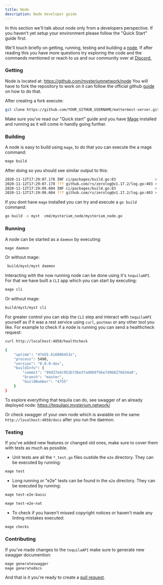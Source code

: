 ```yaml
---
title: Node 
description: Node developer guide
---
```


In this section we'll talk about node only from a developers perspective. If you haven't yet setup your
environment please follow the "Quick Start" guide first.

We'll touch briefly on getting, running, testing and building a [node](https://github.com/mysteriumnetwork/node).
If after reading this you have more questions try exploring the code and the commands mentioned or reach to us and our community over at <a href="https://discord.com/invite/n3vtSwc">Discord.</a>

### Getting 

Node is located at: https://github.com/mysteriumnetwork/node
You will have to fork the repository to work on it can follow the official github [guide](https://docs.github.com/en/free-pro-team@latest/github/getting-started-with-github/fork-a-repo) on how to do that.

After creating a fork execute:

```sh
git clone https://github.com/YOUR_GITHUB_USERNAME/mattermost-server.git
```
Make sure you've read our "Quick start" guide and you have
[Mage](https://github.com/magefile/mage) installed and running as it will come in handly going further.

### Building

A node is easy to build using `mage`, to do that you can execute the a mage command:

```sh
mage build
``` 

After doing so you should see similar output to this:

```sh
2020-11-12T17:29:07.178 INF ci/packages/build.go:83                  > Building cmd/mysterium_node/mysterium_node.go -> myst linux/amd64
2020-11-12T17:29:07.178 ??? github.com/rs/zerolog@v1.17.2/log.go:403 > exec: go build -ldflags=-w -s  -o /home/tomas/go/src/github.com/mysteriumnetwork/node/build/myst/myst cmd/mysterium_node/mysterium_node.go
2020-11-12T17:29:09.604 INF ci/packages/build.go:83                  > Building cmd/supervisor/supervisor.go -> myst_supervisor linux/amd64
2020-11-12T17:29:09.604 ??? github.com/rs/zerolog@v1.17.2/log.go:403 > exec: go build -ldflags=-w -s  -o /home/tomas/go/src/github.com/mysteriumnetwork/node/build/myst_supervisor/myst_supervisor cmd/supervisor/supervisor.go
```

If you dont have `mage` installed you can try and execute a `go build` command:

```sh
go build -o myst  cmd/mysterium_node/mysterium_node.go 
```

### Running

A node can be started as a `daemon` by executing:
```sh
mage daemon
```

Or without mage:
```sh
 build/myst/myst daemon
```

Interacting with the now running node can be done using it's `tequilaAPI`.
For that we have built a `CLI` app which you can start by executing:

```sh
mage cli
```

Or without mage:
```sh
build/myst/myst cli
```

For greater control you can skip the `CLI` step and interact with `tequilaAPI` yourself
as if it was a rest service using `curl`, `postman` or any other tool you like.
For example to check if a node is running you can send a healthcheck request:

```sh
curl http://localhost:4050/healthcheck

{
    "uptime": "47m55.616006453s",
    "process": 5490,
    "version": "0.0.0-dev",
    "buildInfo": {
        "commit": "99d37edc952b736e3fad069f56e7d968276634a8",
        "branch": "master",
        "buildNumber": "4755"
    }
}
```

To explore everything that tequila can do, see swagger of an already deployed node: https://tequilapi.mysterium.network/

Or check swagger of your own node which is avaiable on the same `http://localhost:4050/docs` after you run the daemon.

### Testing

If you've added new features or changed old ones, make sure to cover them with tests as much as possible. 

* Unit tests are all the `*_test.go` files oustide the `e2e` directory. They can be executed by running:

```sh
mage test 
```

* Long running or "e2e" tests can be found in the `e2e` directory. They can be executed by running:

```sh
mage test-e2e-basic
```

```sh
mage test-e2e-nat
```

* To check if you haven't missed copyright notices or haven't made any linting mistakes executed:

```sh
mage checks
```

### Contributing 

If you've made changes to the `tequilaAPI` make sure to generate new swagger documention:
```sh
mage generateswagger
mage generatedocs
```


And that is it you're ready to create a [pull request](https://docs.github.com/en/free-pro-team@latest/github/collaborating-with-issues-and-pull-requests/creating-a-pull-request).
